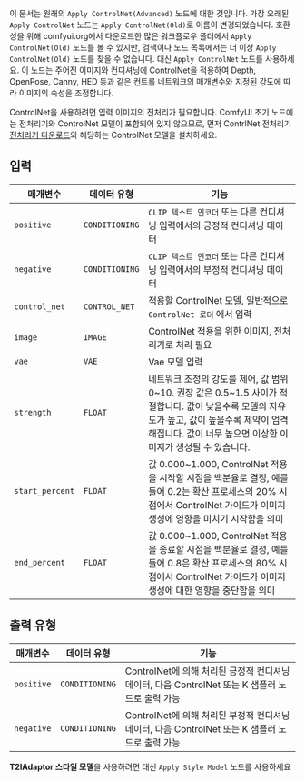 이 문서는 원래의 `Apply ControlNet(Advanced)` 노드에 대한 것입니다. 가장 오래된 `Apply ControlNet` 노드는 `Apply ControlNet(Old)`로 이름이 변경되었습니다. 호환성을 위해 comfyui.org에서 다운로드한 많은 워크플로우 폴더에서 `Apply ControlNet(Old)` 노드를 볼 수 있지만, 검색이나 노드 목록에서는 더 이상 `Apply ControlNet(Old)` 노드를 찾을 수 없습니다. 대신 `Apply ControlNet` 노드를 사용하세요.
이 노드는 주어진 이미지와 컨디셔닝에 ControlNet을 적용하여 Depth, OpenPose, Canny, HED 등과 같은 컨트롤 네트워크의 매개변수와 지정된 강도에 따라 이미지의 속성을 조정합니다.

ControlNet을 사용하려면 입력 이미지의 전처리가 필요합니다. ComfyUI 초기 노드에는 전처리기와 ControlNet 모델이 포함되어 있지 않으므로, 먼저 ContrlNet 전처리기[전처리기 다운로드](https://github.com/Fannovel16/comfy_controlnet_preprocessors)와 해당하는 ControlNet 모델을 설치하세요.

## 입력

| 매개변수 | 데이터 유형 | 기능 |
| --- | --- | --- |
| `positive` | `CONDITIONING` | `CLIP 텍스트 인코더` 또는 다른 컨디셔닝 입력에서의 긍정적 컨디셔닝 데이터 |
| `negative` | `CONDITIONING` | `CLIP 텍스트 인코더` 또는 다른 컨디셔닝 입력에서의 부정적 컨디셔닝 데이터 |
| `control_net` | `CONTROL_NET` | 적용할 ControlNet 모델, 일반적으로 `ControlNet 로더` 에서 입력 |
| `image` | `IMAGE` | ControlNet 적용을 위한 이미지, 전처리기로 처리 필요 |
| `vae` | `VAE` | Vae 모델 입력 |
| `strength` | `FLOAT` | 네트워크 조정의 강도를 제어, 값 범위 0~10. 권장 값은 0.5~1.5 사이가 적절합니다. 값이 낮을수록 모델의 자유도가 높고, 값이 높을수록 제약이 엄격해집니다. 값이 너무 높으면 이상한 이미지가 생성될 수 있습니다. |
| `start_percent` | `FLOAT` | 값 0.000~1.000, ControlNet 적용을 시작할 시점을 백분율로 결정, 예를 들어 0.2는 확산 프로세스의 20% 시점에서 ControlNet 가이드가 이미지 생성에 영향을 미치기 시작함을 의미 |
| `end_percent` | `FLOAT` | 값 0.000~1.000, ControlNet 적용을 종료할 시점을 백분율로 결정, 예를 들어 0.8은 확산 프로세스의 80% 시점에서 ControlNet 가이드가 이미지 생성에 대한 영향을 중단함을 의미 |

## 출력 유형

| 매개변수 | 데이터 유형 | 기능 |
| --- | --- | --- |
| `positive` | `CONDITIONING` | ControlNet에 의해 처리된 긍정적 컨디셔닝 데이터, 다음 ControlNet 또는 K 샘플러 노드로 출력 가능 |
| `negative` | `CONDITIONING` | ControlNet에 의해 처리된 부정적 컨디셔닝 데이터, 다음 ControlNet 또는 K 샘플러 노드로 출력 가능 |

**T2IAdaptor 스타일 모델**을 사용하려면 대신 `Apply Style Model` 노드를 사용하세요
